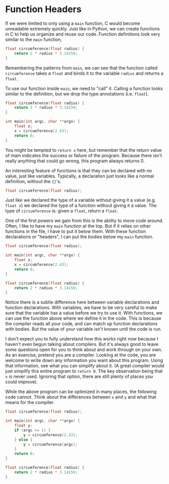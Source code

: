 # Function Headers

If we were limited to only using a `main` function, C would become unreadable
extremely quickly. Just like in Python, we can create functions in C to help us
organize and reuse our code. Function definitions look very similar to the
`main` function,

```c
float circumference(float radius) {
    return 2 * radius * 3.14159;
}
```

Remembering the patterns from `main`, we can see that the function called
`circumference` takes a `float` and binds it to the variable `radius` and
returns a `float`.

To use our function inside `main`, we need to "call" it. Calling a function
looks similar to the definition, but we drop the type annotations (i.e.
`float`).

```c
float circumference(float radius) {
    return 2 * radius * 3.14159;
}

int main(int argc, char **argv) {
    float x;
    x = circumference(2.43);
    return 0;
}
```

You might be tempted to `return x` here, but remember that the return value of
main indicates the success or failure of the program. Because there isn't
really anything that could go wrong, this program always returns 0.

An interesting feature of functions is that they can be declared with no
value, just like variables. Typically, a declaration just looks like a normal
definition, without the `{}`'s.

```c
float circumference(float radius);
```

Just like we declared the type of a variable without giving it a value (e.g.
`float x`) we declared the type of a function without giving it a value.
The type of `circumference` is: given a `float`, return a `float`.

One of the first powers we gain from this is the ability to move code around.
Often, I like to have my `main` function at the top. But if it relies on other
functions in the file, I have to put it below them. With these function
declarations or "headers", I can put the bodies below my `main` function.

```c
float circumference(float radius);

int main(int argc, char **argv) {
    float x;
    x = circumference(2.43);
    return 0;
}

float circumference(float radius) {
    return 2 * radius * 3.14159;
}
```

Notice there is a subtle difference here between variable declarations and
function declarations. With variables, we have to be very careful to make sure
that the variable has a value before we try to use it. With functions, we can
use the function above where we define it in the code. This is because the
compiler reads all your code, and can match up function declarations with
bodies. But the value of your variable isn't known until the code is run.

I don't expect you to fully understand how this works right now because I
haven't even begun talking about compilers. But it's always good to leave some
questions open for you to think about and work through on your own. As an
exercise, pretend you are a compiler. Looking at the code, you are welcome to
write down any information you want about this program. Using that information,
see what you can simplify about it. (A great compiler would just simplify this
entire program to `return 0`. The key observation being that `x` is never used.
Ignoring that option, there are still plenty of places you could improve).

While the above program can be optimized in many places, the following code
cannot. Think about the differences between `x` and `y` and what that means for
the compiler.

```c
float circumference(float radius);

int main(int argc, char **argv) {
    float y;
    if (argc <= 1) {
        y = circumference(2.43);
    } else {
        y = circumference(argc);
    }
    return 0;
}

float circumference(float radius) {
    return 2 * radius * 3.14159;
}
```
